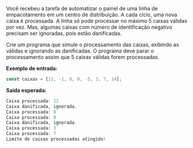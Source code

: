 Você recebeu a tarefa de automatizar o painel de uma linha de empacotamento em um centro de distribuição. A cada ciclo, uma nova caixa é processada. A linha só pode processar no máximo 5 caixas válidas por vez. Mas, algumas caixas com número de identificação negativo precisam ser ignoradas, pois estão danificadas.

Crie um programa que simule o processamento das caixas, exibindo as válidas e ignorando as danificadas. O programa deve parar o processamento assim que 5 caixas válidas forem processadas.

**Exemplo de entrada:**

```ts
const caixas = [12, -1, 8, 0, -5, 3, 7, 14];
```

**Saída esperada:**

```ts
Caixa processada: 12
Caixa danificada, ignorada.
Caixa processada: 8
Caixa processada: 0
Caixa danificada, ignorada.
Caixa processada: 3
Caixa processada: 7
Limite de caixas processadas atingido!
```
